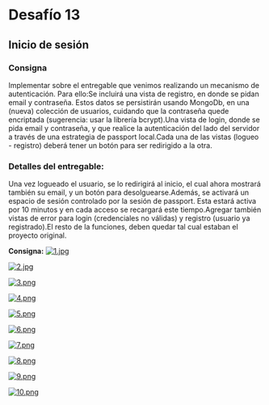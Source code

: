 # Desafío 13
## Inicio de sesión

### Consigna
Implementar sobre el entregable que venimos realizando un mecanismo de autenticación. Para ello:Se incluirá una vista de registro, en donde se pidan email y contraseña. Estos datos se persistirán usando MongoDb, en una (nueva) colección de usuarios, cuidando que la contraseña quede encriptada (sugerencia: usar la librería bcrypt).Una vista de login, donde se pida email y contraseña, y que realice la autenticación del lado del servidor a través de una estrategia de passport local.Cada una de las vistas (logueo - registro) deberá tener un botón para ser redirigido a la otra.

### Detalles del entregable: 
Una vez logueado el usuario, se lo redirigirá al inicio, el cual ahora mostrará también su email, y un botón para desolguearse.Además, se activará un espacio de sesión controlado por la sesión de passport. Esta estará activa por 10 minutos y en cada acceso se recargará este tiempo.Agregar también vistas de error para login (credenciales no válidas) y registro (usuario ya registrado).El resto de la funciones, deben quedar tal cual estaban el proyecto original.


**Consigna:**
[![1.jpg](https://i.postimg.cc/4NTssvTN/1.jpg)](https://postimg.cc/mhV0SHD0)

[![2.jpg](https://i.postimg.cc/bvMfMkTP/2.jpg)](https://postimg.cc/bGQ5SGWV)

[![3.png](https://i.postimg.cc/DZX3K0jX/3.png)](https://postimg.cc/KkxHPGyG)

[![4.png](https://i.postimg.cc/G36J22Mp/4.png)](https://postimg.cc/jCQJ3sYV)

[![5.png](https://i.postimg.cc/3rffZYtM/5.png)](https://postimg.cc/7b7NH8vX)

[![6.png](https://i.postimg.cc/VLq8ZJpr/6.png)](https://postimg.cc/1f32f39s)

[![7.png](https://i.postimg.cc/nLHcG4Lh/7.png)](https://postimg.cc/hX5BS7xk)

[![8.png](https://i.postimg.cc/d13C4P03/8.png)](https://postimg.cc/XGMXYPd6)

[![9.png](https://i.postimg.cc/63MkxRwz/9.png)](https://postimg.cc/sQZ6pMMZ)

[![10.png](https://i.postimg.cc/SxV3MCY4/10.png)](https://postimg.cc/v4g0R1v2)






